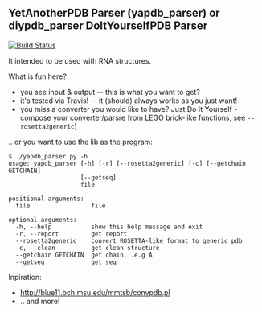 YetAnotherPDB Parser (yapdb_parser) or diypdb_parser DoItYourselfPDB Parser
-------------------------------------------------

[![Build Status](https://travis-ci.org/m4rx9/yapdb_parser.svg?branch=master)](https://travis-ci.org/m4rx9/yapdb_parser)

It intended to be used with RNA structures.

What is fun here?

+ you see input & output -- this is what you want to get?
+ it's tested via Travis! -- it (should) always works as you just want!
+ you miss a converter you would like to have? Just Do It Yourself - compose your converter/parsre from LEGO brick-like functions, see `--rosetta2generic`)

.. or you want to use the lib as the program:

    $ ./yapdb_parser.py -h
    usage: yapdb_parser [-h] [-r] [--rosetta2generic] [-c] [--getchain GETCHAIN]
                        [--getseq]
                        file
    
    positional arguments:
      file                 file
    
    optional arguments:
      -h, --help           show this help message and exit
      -r, --report         get report
      --rosetta2generic    convert ROSETTA-like format to generic pdb
      -c, --clean          get clean structure
      --getchain GETCHAIN  get chain, .e.g A
      --getseq             get seq


Inpiration:

+ http://blue11.bch.msu.edu/mmtsb/convpdb.pl
+ .. and more!
